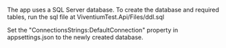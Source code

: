 The app uses a SQL Server database. To create the database and required tables, run the sql file at ViventiumTest.Api/Files/ddl.sql

Set the "ConnectionsStrings:DefaultConnection" property in appsettings.json to the newly created database.
